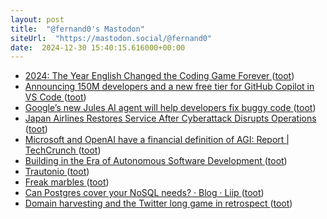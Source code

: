 ```yaml
---
layout: post
title:  "@fernand0's Mastodon"
siteUrl:  "https://mastodon.social/@fernand0"
date:  2024-12-30 15:40:15.616000+00:00
---
```

*  [2024: The Year English Changed the Coding Game Forever ](https://analyticsindiamag.com/ai-trends/2024-the-year-english-changed-the-coding-game-forever) ([toot](https://mastodon.social/@fernand0/113742526258568761))
*  [Announcing 150M developers and a new free tier for GitHub Copilot in VS Code ](https://github.blog/news-insights/product-news/github-copilot-in-vscode-free) ([toot](https://mastodon.social/@fernand0/113741721687228832))
*  [Google’s new Jules AI agent will help developers fix buggy code ](https://www.theverge.com/2024/12/11/24318628/jules-google-ai-coding-agent-gemini-2-0-announcemen) ([toot](https://mastodon.social/@fernand0/113741505381824456))
*  [Japan Airlines Restores Service After Cyberattack Disrupts Operations  ](https://aviationsourcenews.com/japan-airlines-restores-service-after-cyberattack-disrupts-operations/) ([toot](https://mastodon.social/@fernand0/113741229695823694))
*  [Microsoft and OpenAI have a financial definition of AGI: Report \| TechCrunch ](https://techcrunch.com/2024/12/26/microsoft-and-openai-have-a-financial-definition-of-agi-report) ([toot](https://mastodon.social/@fernand0/113741129260436937))
*  [Building in the Era of Autonomous Software Development ](https://backchannel.org/blog/autonomous-softwar) ([toot](https://mastodon.social/@fernand0/113740135508474268))
*  [Trautonio ](https://www.flickr.com/photos/fernand0/54205649178) ([toot](https://mastodon.social/@fernand0/113740128347855427))
*  [Freak marbles ](https://avecesunafoto.wordpress.com/2024/12/29/freak-marbles) ([toot](https://mastodon.social/@fernand0/113739400382363296))
*  [Can Postgres cover your NoSQL needs? · Blog · Liip ](https://www.liip.ch/en/blog/postgres-nosq) ([toot](https://mastodon.social/@fernand0/113739389619962994))
*  [Domain harvesting and the Twitter long game in retrospect ](https://zeldman.com/2024/12/07/domain-harvesting-and-the-twitter-long-game-in-retrospect) ([toot](https://mastodon.social/@fernand0/113737571357314543))
